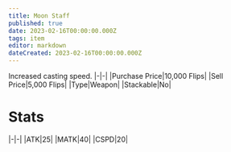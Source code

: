 ```yaml
---
title: Moon Staff
published: true
date: 2023-02-16T00:00:00.000Z
tags: item
editor: markdown
dateCreated: 2023-02-16T00:00:00.000Z
---
```


Increased casting speed.
|-|-|
|Purchase Price|10,000 Flips|
|Sell Price|5,000 Flips|
|Type|Weapon|
|Stackable|No|

# Stats
|-|-|
|ATK|25|
|MATK|40|
|CSPD|20|
